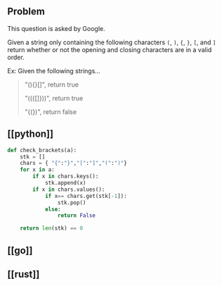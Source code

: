 ## Problem

This question is asked by Google.

Given a string only containing the following characters `(`, `)`, `{`, `}`, `[`, and `]` return whether or not the opening and closing characters are in a valid order.

Ex: Given the following strings...

> "(){}\[]", return true
>
> "(({\[]}))", return true
>
> "{(})", return false

## [[python]]

```python
def check_brackets(a):
    stk = []
    chars = { "{":"}","[":"]","(":")"}
    for x in a:
        if x in chars.keys():
            stk.append(x)
        if x in chars.values():
            if x== chars.get(stk[-1]):
                stk.pop()
            else:
                return False

    return len(stk) == 0
```

## [[go]]

## [[rust]]


